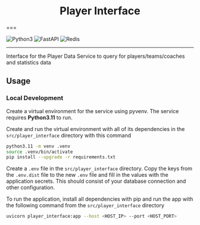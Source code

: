 <h1 class="service-title" style="text-align: center;">
Player Interface
</h1>
===

![Python3](https://img.shields.io/badge/Python3.11-3776AB?style=flat&logo=python&logoColor=white)
![FastAPI](https://img.shields.io/badge/FastAPI-005571?logo=fastapi)
![Redis](https://img.shields.io/badge/redis-%23DD0031.svg?logo=redis)

----
Interface for the Player Data Service to query for players/teams/coaches and statistics data

## Usage

### Local Development
Create a virtual environment for the service using pyvenv. The service requires **Python3.11** to run.

Create and run the virtual environment with all of its dependencies in the `src/player_interface` directory with this command

```bash
python3.11 -m venv .venv
source .venv/bin/activate
pip install --upgrade -r requirements.txt
```

Create a `.env` file in the `src/player_interface` directory. Copy the keys from the `.env.dist` file to the new `.env` file and fill in the values with the application secrets. This should consist of your database connection and other configuration.

To run the application, install all dependencies with pip and run the app with the following command from the `src/player_interface` directory

```bash
uvicorn player_interface:app --host <HOST_IP> --port <HOST_PORT>
```
